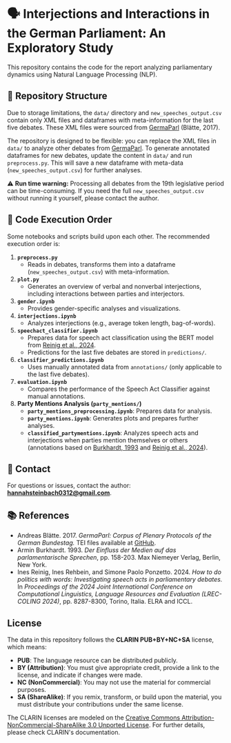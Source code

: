 # 🗣️ Interjections and Interactions in the German Parliament: An Exploratory Study 

This repository contains the code for the report analyzing parliamentary dynamics using Natural Language Processing (NLP).

## 📂 Repository Structure
Due to storage limitations, the `data/` directory and `new_speeches_output.csv` contain only XML files and dataframes with meta-information for the last five debates. These XML files were sourced from [GermaParl](https://github.com/PolMine/GermaParlTEI) (Blätte, 2017).

The repository is designed to be flexible: you can replace the XML files in `data/` to analyze other debates from [GermaParl](https://github.com/PolMine/GermaParlTEI). To generate annotated dataframes for new debates, update the content in `data/` and run `preprocess.py`. This will save a new dataframe with meta-data (`new_speeches_output.csv`) for further analyses.

⚠ **Run time warning:** Processing all debates from the 19th legislative period can be time-consuming. If you need the full `new_speeches_output.csv` without running it yourself, please contact the author.

## 📝 Code Execution Order
Some notebooks and scripts build upon each other. The recommended execution order is:

1. **`preprocess.py`**
   - Reads in debates, transforms them into a dataframe (`new_speeches_output.csv`) with meta-information.
2. **`plot.py`**
   - Generates an overview of verbal and nonverbal interjections, including interactions between parties and interjectors.
3. **`gender.ipynb`**
   - Provides gender-specific analyses and visualizations.
4. **`interjections.ipynb`**
   - Analyzes interjections (e.g., average token length, bag-of-words).
5. **`speechact_classifier.ipynb`**
   - Prepares data for speech act classification using the BERT model from [Reinig et al., 2024](https://github.com/umanlp/speechact/tree/main).
   - Predictions for the last five debates are stored in `predictions/`.
6. **`classifier_predictions.ipynb`**
   - Uses manually annotated data from `annotations/` (only applicable to the last five debates).
7. **`evaluation.ipynb`**
   - Compares the performance of the Speech Act Classifier against manual annotations.
8. **Party Mentions Analysis (`party_mentions/`)**
   - **`party_mentions_preprocessing.ipynb`**: Prepares data for analysis.
   - **`party_mentions.ipynb`**: Generates plots and prepares further analyses.
   - **`classified_partymentions.ipynb`**: Analyzes speech acts and interjections when parties mention themselves or others (annotations based on [Burkhardt, 1993](#references) and [Reinig et al., 2024](#references)).

## 📧 Contact
For questions or issues, contact the author: **hannahsteinbach0312@gmail.com**.

## 📚 References
- Andreas Blätte. 2017. *GermaParl: Corpus of Plenary Protocols of the German Bundestag.* TEI files available at [GitHub](https://github.com/PolMine/GermaParlTEI).
- Armin Burkhardt. 1993. *Der Einfluss der Medien auf das parlamentarische Sprechen*, pp. 158-203. Max Niemeyer Verlag, Berlin, New York.
- Ines Reinig, Ines Rehbein, and Simone Paolo Ponzetto. 2024. *How to do politics with words: Investigating speech acts in parliamentary debates.* In *Proceedings of the 2024 Joint International Conference on Computational Linguistics, Language Resources and Evaluation (LREC-COLING 2024)*, pp. 8287-8300, Torino, Italia. ELRA and ICCL.

##  License
The data in this repository follows the **CLARIN PUB+BY+NC+SA** license, which means:
- **PUB**: The language resource can be distributed publicly.
- **BY (Attribution)**: You must give appropriate credit, provide a link to the license, and indicate if changes were made.
- **NC (NonCommercial)**: You may not use the material for commercial purposes.
- **SA (ShareAlike)**: If you remix, transform, or build upon the material, you must distribute your contributions under the same license.

The CLARIN licenses are modeled on the [Creative Commons Attribution-NonCommercial-ShareAlike 3.0 Unported License](https://creativecommons.org/licenses/by-nc-sa/3.0/). For further details, please check CLARIN's documentation.

